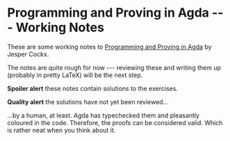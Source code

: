 Programming and Proving in Agda --- Working Notes
======================================================

These are some working notes to [Programming and Proving in Agda](https://github.com/jespercockx/agda-lecture-notes) by Jesper Cockx.

The notes are quite rough for now --- reviewing these and writing them up (probably in pretty LaTeX) will be the next step.

**Spoiler alert** these notes contain solutions to the exercises.

**Quality alert** the solutions have not yet been reviewed...

...by a human, at least. Agda has typechecked them and pleasantly coloured in the code. Therefore, the proofs can be considered valid. Which is rather neat when you think about it.

